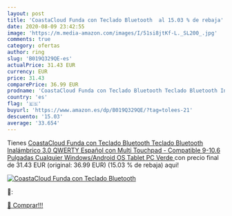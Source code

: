 ```yaml
---
layout: post
title: 'CoastaCloud Funda con Teclado Bluetooth  al 15.03 % de rebaja'
date: 2020-08-09 23:42:55
image: 'https://m.media-amazon.com/images/I/51si8jtKf-L._SL200_.jpg'
comments: true
category: ofertas
author: ring
slug: 'B019Q329QE-es'
actualPrice: 31.43 EUR
currency: EUR
price: 31.43
comparePrice: 36.99 EUR
prodname: 'CoastaCloud Funda con Teclado Bluetooth Teclado Bluetooth Inalámbrico 3.0 QWERTY Español con Multi Touchpad - Compatible 9-10.6 Pulgadas Cualquier Windows/Android OS Tablet PC  Verde '
country: 'es'
flag: '🇪🇸'
buyurl: 'https://www.amazon.es/dp/B019Q329QE/?tag=tolees-21'
descuento: '15.03'
average: '33.654'
---
```


Tienes [CoastaCloud Funda con Teclado Bluetooth Teclado Bluetooth Inalámbrico 3.0 QWERTY Español con Multi Touchpad - Compatible 9-10.6 Pulgadas Cualquier Windows/Android OS Tablet PC  Verde ](https://www.amazon.es/dp/B019Q329QE/?tag=tolees-21) con precio final de  31.43 EUR (original: 36.99 EUR) (15.03 %  de rebaja) aqui!

[![CoastaCloud Funda con Teclado Bluetooth ](https://m.media-amazon.com/images/I/51si8jtKf-L._SL200_.jpg)](https://www.amazon.es/dp/B019Q329QE/?tag=tolees-21)

🔎:


[🛒 Comprar!!!](https://www.amazon.es/dp/B019Q329QE/?tag=tolees-21)
